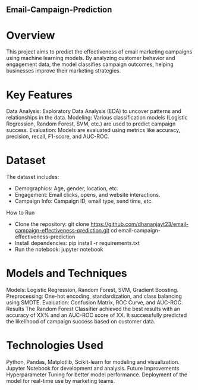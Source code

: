 ## Email-Campaign-Prediction
# Overview
This project aims to predict the effectiveness of email marketing campaigns using machine learning models. By analyzing customer behavior and engagement data, the model classifies campaign outcomes, helping businesses improve their marketing strategies.

# Key Features
Data Analysis: Exploratory Data Analysis (EDA) to uncover patterns and relationships in the data.
Modeling: Various classification models (Logistic Regression, Random Forest, SVM, etc.) are used to predict campaign success.
Evaluation: Models are evaluated using metrics like accuracy, precision, recall, F1-score, and AUC-ROC.
# Dataset
The dataset includes:
- Demographics: Age, gender, location, etc.
- Engagement: Email clicks, opens, and website interactions.
- Campaign Info: Campaign ID, email type, send time, etc.

How to Run
- Clone the repository:
git clone https://github.com/dhananjayt23/email-campaign-effectiveness-prediction.git
cd email-campaign-effectiveness-prediction
- Install dependencies:
pip install -r requirements.txt
- Run the notebook:
jupyter notebook

# Models and Techniques
Models: Logistic Regression, Random Forest, SVM, Gradient Boosting.
Preprocessing: One-hot encoding, standardization, and class balancing using SMOTE.
Evaluation: Confusion Matrix, ROC Curve, and AUC-ROC.
Results
The Random Forest Classifier achieved the best results with an accuracy of XX% and an AUC-ROC score of XX. It successfully predicted the likelihood of campaign success based on customer data.

# Technologies Used
Python, Pandas, Matplotlib, Scikit-learn for modeling and visualization.
Jupyter Notebook for development and analysis.
Future Improvements
Hyperparameter Tuning for better model performance.
Deployment of the model for real-time use by marketing teams.
